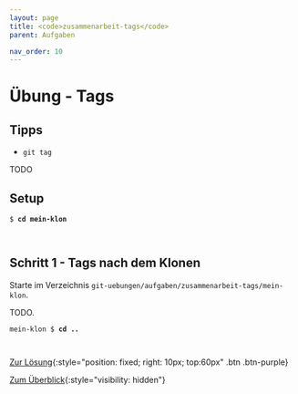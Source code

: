```yaml
---
layout: page
title: <code>zusammenarbeit-tags</code>
parent: Aufgaben

nav_order: 10
---
```

# Übung - Tags


## Tipps

* `git tag`

TODO

## Setup
                  


<pre><code>$ <b>cd mein-klon</b><br><br><br></code></pre>


<!--UEB-Tags--><h2>Schritt 1 - Tags nach dem Klonen</h2>

Starte im Verzeichnis `git-uebungen/aufgaben/zusammenarbeit-tags/mein-klon`.

TODO.


<pre><code>mein-klon $ <b>cd ..</b><br><br><br></code></pre>


[Zur Lösung](loesung-zusammenarbeit-tags.html){:style="position: fixed; right: 10px; top:60px" .btn .btn-purple}

[Zum Überblick](../../ueberblick.html){:style="visibility: hidden"}


